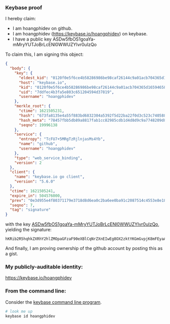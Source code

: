 ### Keybase proof

I hereby claim:

  * I am hoangphidev on github.
  * I am hoangphidev (https://keybase.io/hoangphidev) on keybase.
  * I have a public key ASDw5fbOS1goaYa-mMryYUTJoBrLcENl0WWUZYIvr0uIzQo

To claim this, I am signing this object:

```json
{
  "body": {
    "key": {
      "eldest_kid": "0120f0e5f6ce4b58286986be98caf26144c9a01acb704365d1659465822faf4b88cd0a",
      "host": "keybase.io",
      "kid": "0120f0e5f6ce4b58286986be98caf26144c9a01acb704365d1659465822faf4b88cd0a",
      "uid": "7ddfec4b3fa5e803c651204594d37819",
      "username": "hoangphidev"
    },
    "merkle_root": {
      "ctime": 1621505231,
      "hash": "673fa8135e4a55f883bd6832304a5392f5d22ba22f0d3c523c74058862c92e149b810997073d60fc19f7324bc1ca2317f5f51434ce9de490e815a2987109ab27",
      "hash_meta": "78457fbb5db89a8817fab1cc82985cdb1d4d8d9c9a7748209d8ef495e71862cd",
      "seqno": 19996138
    },
    "service": {
      "entropy": "TcFU7+5MRgTzRjlnjasMs4Yb",
      "name": "github",
      "username": "hoangphidev"
    },
    "type": "web_service_binding",
    "version": 2
  },
  "client": {
    "name": "keybase.io go client",
    "version": "5.6.0"
  },
  "ctime": 1621505241,
  "expire_in": 504576000,
  "prev": "0e3d955e4f80371179e3718d8d6ea0c2ba6ee0ba91c2087514c4553e8e18f0a8",
  "seqno": 7,
  "tag": "signature"
}
```

with the key [ASDw5fbOS1goaYa-mMryYUTJoBrLcENl0WWUZYIvr0uIzQo](https://keybase.io/hoangphidev), yielding the signature:

```
hKRib2R5hqhkZXRhY2hlZMOpaGFzaF90eXBlCqNrZXnEIwEg8OX2zktYKGmGvpjK8mFEyaAay3BDZdFllGWCL69LiM0Kp3BheWxvYWTESpcCB8QgDj2VXk+ANxF543GNjW6gwrpu4LqRwgh1FMRVPo4Y8KjEIKCG0sucAebYqvAPYMYmR/ce7hDq5GLznhgehRmVkfDtAgHCo3NpZ8RA/kI2xSt9nuIjD/+DaPjbKlwwiJBFZtMZY6ymCrHg+HdbFb3UxTpvgU3SGfOHucZE00xM+ODQKkNt0OzBkYkhAqhzaWdfdHlwZSCkaGFzaIKkdHlwZQildmFsdWXEINOT9FUhBxeeUXoj1yt0qG9gyVCMa+cLVh5YYpR5+kDvo3RhZ80CAqd2ZXJzaW9uAQ==

```

And finally, I am proving ownership of the github account by posting this as a gist.

### My publicly-auditable identity:

https://keybase.io/hoangphidev

### From the command line:

Consider the [keybase command line program](https://keybase.io/download).

```bash
# look me up
keybase id hoangphidev
```
